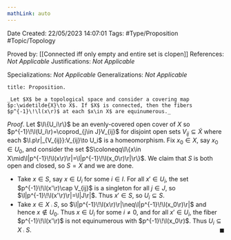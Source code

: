 ```yaml
---
mathLink: auto
---
```


<div class="topSpace"></div>

Date Created: 22/05/2023 14:07:01
Tags: #Type/Proposition #Topic/Topology

Proved by: [[Connected iff only empty and entire set is clopen]]
References: _Not Applicable_
Justifications: _Not Applicable_

Specializations: _Not Applicable_
Generalizations: _Not Applicable_

``` ad-Proposition
title: Proposition.

_Let $X$ be a topological space and consider a covering map $p:\widetilde{X}\to X$. If $X$ is connected, then the fibers $p^{-1}\!\l(x\r)$ at each $x\in X$ are equinumerous._

```

_Proof_. Let $\l\{U_i\r\}$ be an evenly-covered open cover of $X$ so $p^{-1}\!\l(U_i\r)=\coprod_{j\in J}V_{ij}$ for disjoint open sets $V_{ij}\subseteq\widetilde{X}$ where each $\l.p\r|_{V_{ij}}:V_{ij}\to U_i$ is a homeomorphism. Fix $x_0\in X$, say $x_0\in U_0$, and consider the set $S\coloneqq\l\{x\in X\mid\l|p^{-1}\!\l(x\r)\r|=\l|p^{-1}\!\l(x_0\r)\r|\r\}$. We claim that $S$ is both open and closed, so $S=X$ and we are done.
* Take $x\in S$, say $x\in U_i$ for some $i\in I$. For all $x'\in U_i$, the set $p^{-1}\!\l(x'\r)\cap V_{ij}$ is a singleton for all $j\in J$, so $\l|p^{-1}\!\l(x'\r)\r|=\l|J\r|$. Thus $x'\in S$, so $U_i\subseteq S$.
* Take $x\in X\comp S$, so $\l|p^{-1}\!\l(x\r)\r|\neq\l|p^{-1}\!\l(x_0\r)\r|$ and hence $x\not\in U_0$. Thus $x\in U_i$ for some $i\neq0$, and for all $x'\in U_i$, the fiber $p^{-1}\!\l(x'\r)$ is not equinumerous with $p^{-1}\!\l(x_0\r)$. Thus $U_i\subseteq X\comp S$.<span style="float:right;">$\blacksquare$</span>
